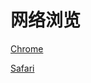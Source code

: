 # 网络浏览
<p id="sRktQmX49Xfhsqc6s9wYb8">



</p>


<p id="mfs4mhjtvWnG5Rs6VPBboM">

[Chrome](./Chrome/index.md)

</p>


<p id="sX7r9GE4yKXkWcomQJEFzo">

[Safari](./Safari/index.md)

</p>


